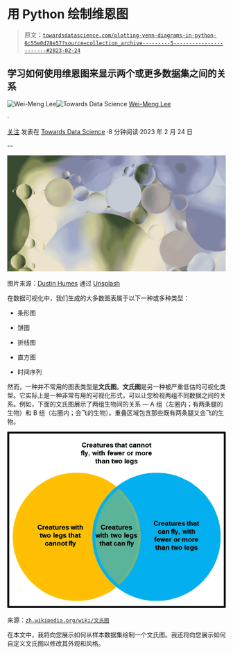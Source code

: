 # 用 Python 绘制维恩图

> 原文：[`towardsdatascience.com/plotting-venn-diagrams-in-python-6c55e0d78e57?source=collection_archive---------5-----------------------#2023-02-24`](https://towardsdatascience.com/plotting-venn-diagrams-in-python-6c55e0d78e57?source=collection_archive---------5-----------------------#2023-02-24)

## 学习如何使用维恩图来显示两个或更多数据集之间的关系

[](https://weimenglee.medium.com/?source=post_page-----6c55e0d78e57--------------------------------)![Wei-Meng Lee](https://weimenglee.medium.com/?source=post_page-----6c55e0d78e57--------------------------------)[](https://towardsdatascience.com/?source=post_page-----6c55e0d78e57--------------------------------)![Towards Data Science](https://towardsdatascience.com/?source=post_page-----6c55e0d78e57--------------------------------) [Wei-Meng Lee](https://weimenglee.medium.com/?source=post_page-----6c55e0d78e57--------------------------------)

·

[关注](https://medium.com/m/signin?actionUrl=https%3A%2F%2Fmedium.com%2F_%2Fsubscribe%2Fuser%2F6599e1e08a48&operation=register&redirect=https%3A%2F%2Ftowardsdatascience.com%2Fplotting-venn-diagrams-in-python-6c55e0d78e57&user=Wei-Meng+Lee&userId=6599e1e08a48&source=post_page-6599e1e08a48----6c55e0d78e57---------------------post_header-----------) 发表在 [Towards Data Science](https://towardsdatascience.com/?source=post_page-----6c55e0d78e57--------------------------------) ·8 分钟阅读·2023 年 2 月 24 日[](https://medium.com/m/signin?actionUrl=https%3A%2F%2Fmedium.com%2F_%2Fvote%2Ftowards-data-science%2F6c55e0d78e57&operation=register&redirect=https%3A%2F%2Ftowardsdatascience.com%2Fplotting-venn-diagrams-in-python-6c55e0d78e57&user=Wei-Meng+Lee&userId=6599e1e08a48&source=-----6c55e0d78e57---------------------clap_footer-----------)

--

[](https://medium.com/m/signin?actionUrl=https%3A%2F%2Fmedium.com%2F_%2Fbookmark%2Fp%2F6c55e0d78e57&operation=register&redirect=https%3A%2F%2Ftowardsdatascience.com%2Fplotting-venn-diagrams-in-python-6c55e0d78e57&source=-----6c55e0d78e57---------------------bookmark_footer-----------)![](img/2ed9f5f1ccb1be0bc142682d0a50dda0.png)

图片来源：[Dustin Humes](https://unsplash.com/@dustinhumes_photography?utm_source=medium&utm_medium=referral) 通过 [Unsplash](https://unsplash.com/?utm_source=medium&utm_medium=referral)

在数据可视化中，我们生成的大多数图表属于以下一种或多种类型：

+   条形图

+   饼图

+   折线图

+   直方图

+   时间序列

然而，一种并不常用的图表类型是**文氏图**。**文氏图**是另一种被严重低估的可视化类型。它实际上是一种非常有用的可视化形式，可以让您检视两组不同数据之间的关系。例如，下面的文氏图展示了两组生物间的关系 — A 组（左圈内；有两条腿的生物）和 B 组（右圈内；会飞的生物）。重叠区域包含那些既有两条腿又会飞的生物。

![](img/aa03f8a417428d010024c735ad872a4f.png)

来源：[`zh.wikipedia.org/wiki/文氏图`](https://zh.wikipedia.org/wiki/文氏图)

在本文中，我将向您展示如何从样本数据集绘制一个文氏图。我还将向您展示如何自定义文氏图以修改其外观和风格。
